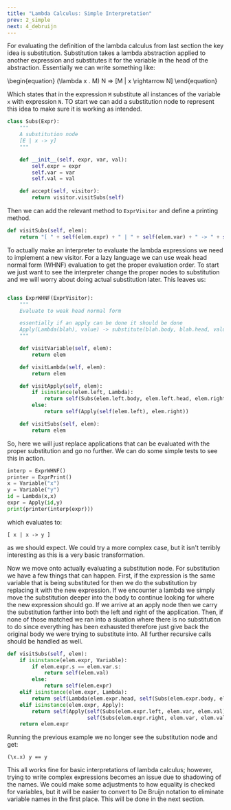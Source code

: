 ```yaml
---
title: "Lambda Calculus: Simple Interpretation"
prev: 2_simple
next: 4_debruijn
---
```


For evaluating the definition of the lambda calculus from last section the key idea is substitution. Substitution takes a lambda abstraction applied to another expression and substitutes it for the variable in the head of the abstraction. Essentially we can write something like:

\begin{equation}
    (\lambda x . M) N => [M | x \rightarrow N]
\end{equation}

Which states that in the expression `M` substitute all instances of the variable `x` with expression `N`. TO start we can add a substitution node to represent this idea to make sure it is working as intended.

```python
class Subs(Expr):
    """
    A substitution node
    [E | x -> y]
    """

    def __init__(self, expr, var, val):
        self.expr = expr
        self.var = var
        self.val = val

    def accept(self, visitor):
        return visitor.visitSubs(self)
```

Then we can add the relevant method to `ExprVisitor` and define a printing method.

```python
def visitSubs(self, elem):
    return "[ " + self(elem.expr) + " | " + self(elem.var) + " -> " + self(elem.val) + " ]"
```

To actually make an interpreter to evaluate the lambda expressions we need to implement a new visitor. For a lazy language we can use weak head normal form (WHNF) evaluation to  get the proper evaluation order. To start we just want to see the interpreter change the proper nodes to substitution and we will worry about doing actual substitution later. This leaves us:

```python

class ExprWHNF(ExprVisitor):
    """
    Evaluate to weak head normal form

    essentially if an apply can be done it should be done
    Apply(Lambda(blah), value) -> substitute(blah.body, blah.head, value)
    """

    def visitVariable(self, elem):
        return elem

    def visitLambda(self, elem):
        return elem

    def visitApply(self, elem):
        if isinstance(elem.left, Lambda):
            return self(Subs(elem.left.body, elem.left.head, elem.right))
        else:
            return self(Apply(self(elem.left), elem.right))

    def visitSubs(self, elem):
        return elem
```

So, here we will just replace applications that can be evaluated with the proper substitution and go no further. We can do some simple tests to see this in action.

```python
interp = ExprWHNF()
printer = ExprPrint()
x = Variable("x")
y = Variable("y")
id = Lambda(x,x)
expr = Apply(id,y)
print(printer(interp(expr)))
```

which evaluates to:

`[ x | x -> y ]`

as we should expect. We could try a more complex case, but it isn't terribly interesting as this is a very basic transformation.

Now we move onto actually evaluating a substitution node. For substitution we have a few things that can happen. First, if the expression is the same variable that is being substituted for then we do the substitution by replacing it with the new expression. If we encounter a lambda we simply move the substitution deeper into the body to continue looking for where the new expression should go. If we arrive at an apply node then we carry the substitution farther into both the left and right of the application. Then, if none of those matched we ran into a siuation where there is no substitution to do since everything has been exhausted therefore just give back the original body we were trying to substitute into. All further recursive calls should be handled as well.

```python
def visitSubs(self, elem):
    if isinstance(elem.expr, Variable):
        if elem.expr.s == elem.var.s:
            return self(elem.val)
        else:
            return self(elem.expr)
    elif isinstance(elem.expr, Lambda):
        return self(Lambda(elem.expr.head, self(Subs(elem.expr.body, elem.var, elem.val))))
    elif isinstance(elem.expr, Apply):
        return self(Apply(self(Subs(elem.expr.left, elem.var, elem.val)),
                          self(Subs(elem.expr.right, elem.var, elem.val))))
    return elem.expr
```

Running the previous example we no longer see the substitution node and get:

`(\x.x) y == y`

This all works fine for basic interpretations of lambda calculus; however, trying to write complex expressions becomes an issue due to shadowing of the names. We could make some adjustments to how equality is checked for variables, but it will be easier to convert to De Bruijn notation to eliminate variable names in the first place. This will be done in the next section.


